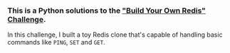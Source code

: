### This is a Python solutions to the ["Build Your Own Redis" Challenge](https://codecrafters.io/challenges/redis).

In this challenge, I built a toy Redis clone that's capable of handling basic commands like `PING`, `SET` and `GET`.